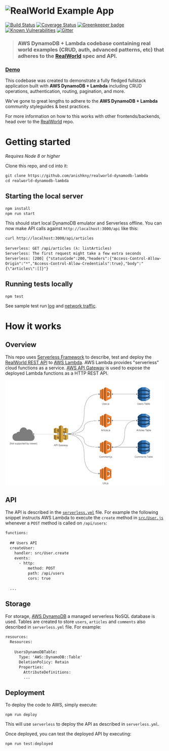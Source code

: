 # ![RealWorld Example App](https://rawgit.com/anishkny/realworld-dynamodb-lambda/master/lambda-node-logo.png)

[![Build Status](https://travis-ci.org/anishkny/realworld-dynamodb-lambda.svg?branch=master)](https://travis-ci.org/anishkny/realworld-dynamodb-lambda)
[![Coverage Status](https://coveralls.io/repos/github/anishkny/realworld-dynamodb-lambda/badge.svg?branch=master)](https://coveralls.io/github/anishkny/realworld-dynamodb-lambda?branch=master)
[![Greenkeeper badge](https://badges.greenkeeper.io/anishkny/realworld-dynamodb-lambda.svg)](https://greenkeeper.io/)
[![Known Vulnerabilities](https://snyk.io/test/github/anishkny/realworld-dynamodb-lambda/badge.svg)](https://snyk.io/test/github/anishkny/realworld-dynamodb-lambda)
[![Gitter](https://img.shields.io/gitter/room/realworld-dev/node-lambda-dynamodb.svg)](https://gitter.im/realworld-dev/node-lambda-dynamodb)

> ### AWS DynamoDB + Lambda codebase containing real world examples (CRUD, auth, advanced patterns, etc) that adheres to the [RealWorld](https://github.com/gothinkster/realworld-example-apps) spec and API.


### [Demo](https://anishkny.github.io/realworld-dynamodb-lambda/test-output/network.html)

This codebase was created to demonstrate a fully fledged fullstack application built with **AWS DynamoDB + Lambda** including CRUD operations, authentication, routing, pagination, and more.

We've gone to great lengths to adhere to the **AWS DynamoDB + Lambda** community styleguides & best practices.

For more information on how to this works with other frontends/backends, head over to the [RealWorld](https://github.com/gothinkster/realworld) repo.

# Getting started

*Requires Node 8 or higher*

Clone this repo, and cd into it:
```
git clone https://github.com/anishkny/realworld-dynamodb-lambda
cd realworld-dynamodb-lambda
```

## Starting the local server

```
npm install
npm run start
```

This should start local DynamoDB emulator and Serverless offline. You can now make API calls against `http://localhost:3000/api` like this:

```
curl http://localhost:3000/api/articles

Serverless: GET /api/articles (λ: listArticles)
Serverless: The first request might take a few extra seconds
Serverless: [200] {"statusCode":200,"headers":{"Access-Control-Allow-Origin":"*","Access-Control-Allow-Credentials":true},"body":"{\"articles\":[]}"}
```

## Running tests locally
```
npm test
```
See sample test run [log](https://travis-ci.org/anishkny/realworld-dynamodb-lambda) and [network traffic](https://anishkny.github.io/realworld-dynamodb-lambda/test-output/network.html).

# How it works

## Overview
This repo uses [Serverless Framework](https://serverless.com) to describe, test and deploy the [RealWorld REST API](https://github.com/gothinkster/realworld/blob/master/api/README.md#endpoints) to [AWS Lambda](https://aws.amazon.com/lambda/). AWS Lambda provides "serverless" cloud functions as a service. [AWS API Gateway](https://aws.amazon.com/api-gateway/) is used to expose the deployed Lambda functions as a HTTP REST API.

![Architecture Diagram](architecture.svg)

## API
The API is described in the [`serverless.yml`](serverless.yml) file. For example the following snippet instructs AWS Lambda to execute the `create` method in [`src/User.js`](src/User.js) whenever a `POST` method is called on `/api/users`:
```
functions:

  ## Users API
  createUser:
    handler: src/User.create
    events:
      - http:
          method: POST
          path: /api/users
          cors: true

  ...
```

## Storage
For storage, [AWS DynamoDB](https://aws.amazon.com/dynamodb/) a managed serverless NoSQL database is used. Tables are created to store `users`, `articles` and `comments` also described in `serverless.yml` file. For example:
```
resources:
  Resources:

    UsersDynamoDBTable:
      Type: 'AWS::DynamoDB::Table'
      DeletionPolicy: Retain
      Properties:
        AttributeDefinitions:
        ...
```

## Deployment
To deploy the code to AWS, simply execute:
```
npm run deploy
```
This will use `serverless` to deploy the API as described in `serverless.yml`.

Once deployed, you can test the deployed API by executing:
```
npm run test:deployed
```
